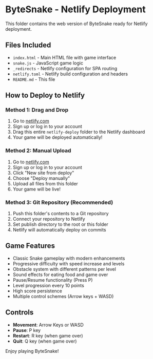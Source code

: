 # ByteSnake - Netlify Deployment

This folder contains the web version of ByteSnake ready for Netlify deployment.

## Files Included

- `index.html` - Main HTML file with game interface
- `snake.js` - JavaScript game logic
- `_redirects` - Netlify configuration for SPA routing
- `netlify.toml` - Netlify build configuration and headers
- `README.md` - This file

## How to Deploy to Netlify

### Method 1: Drag and Drop
1. Go to [netlify.com](https://netlify.com)
2. Sign up or log in to your account
3. Drag this entire `netlify-deploy` folder to the Netlify dashboard
4. Your game will be deployed automatically!

### Method 2: Manual Upload
1. Go to [netlify.com](https://netlify.com)
2. Sign up or log in to your account
3. Click "New site from deploy"
4. Choose "Deploy manually"
5. Upload all files from this folder
6. Your game will be live!

### Method 3: Git Repository (Recommended)
1. Push this folder's contents to a Git repository
2. Connect your repository to Netlify
3. Set publish directory to the root or this folder
4. Netlify will automatically deploy on commits

## Game Features

- Classic Snake gameplay with modern enhancements
- Progressive difficulty with speed increase and levels
- Obstacle system with different patterns per level
- Sound effects for eating food and game over
- Pause/Resume functionality (Press P)
- Level progression every 10 points
- High score persistence
- Multiple control schemes (Arrow keys + WASD)

## Controls

- **Movement**: Arrow Keys or WASD
- **Pause**: P key
- **Restart**: R key (when game over)
- **Quit**: Q key (when game over)

Enjoy playing ByteSnake!
